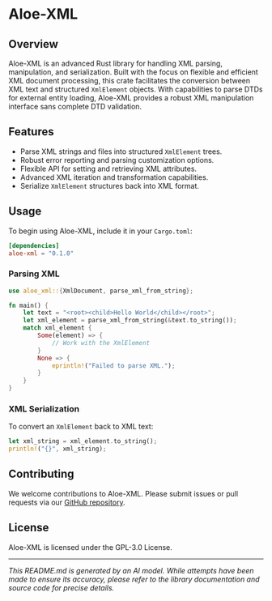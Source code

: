 # Aloe-XML

## Overview

Aloe-XML is an advanced Rust library for handling XML parsing, manipulation, and serialization. Built with the focus on flexible and efficient XML document processing, this crate facilitates the conversion between XML text and structured `XmlElement` objects. With capabilities to parse DTDs for external entity loading, Aloe-XML provides a robust XML manipulation interface sans complete DTD validation.

## Features

- Parse XML strings and files into structured `XmlElement` trees.
- Robust error reporting and parsing customization options.
- Flexible API for setting and retrieving XML attributes.
- Advanced XML iteration and transformation capabilities.
- Serialize `XmlElement` structures back into XML format.

## Usage

To begin using Aloe-XML, include it in your `Cargo.toml`:

```toml
[dependencies]
aloe-xml = "0.1.0"
```

### Parsing XML

```rust
use aloe_xml::{XmlDocument, parse_xml_from_string};

fn main() {
    let text = "<root><child>Hello World</child></root>";
    let xml_element = parse_xml_from_string(&text.to_string());
    match xml_element {
        Some(element) => {
            // Work with the XmlElement
        }
        None => {
            eprintln!("Failed to parse XML.");
        }
    }
}
```

### XML Serialization

To convert an `XmlElement` back to XML text:

```rust
let xml_string = xml_element.to_string();
println!("{}", xml_string);
```

## Contributing

We welcome contributions to Aloe-XML. Please submit issues or pull requests via our [GitHub repository](https://github.com/klebs6/aloe-rs).

## License

Aloe-XML is licensed under the GPL-3.0 License.

---

*This README.md is generated by an AI model. While attempts have been made to ensure its accuracy, please refer to the library documentation and source code for precise details.*